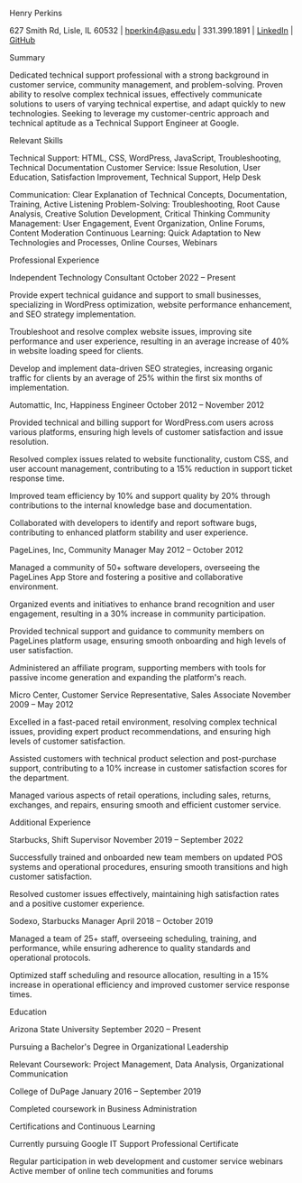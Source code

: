 Henry Perkins

627 Smith Rd, Lisle, IL 60532 | [hperkin4@asu.edu](mailto:hperkin4@asu.edu) | 331.399.1891 | [LinkedIn](https://www.linkedin.com/in/henryperkins/) | [GitHub](https://www.github.com/henryperkins/)

Summary

Dedicated technical support professional with a strong background in customer service, community management, and problem-solving. Proven ability to resolve complex technical issues, effectively communicate solutions to users of varying technical expertise, and adapt quickly to new technologies. Seeking to leverage my customer-centric approach and technical aptitude as a Technical Support Engineer at Google.

Relevant Skills

  

  

Technical Support: HTML, CSS, WordPress, JavaScript, Troubleshooting, Technical Documentation Customer Service: Issue Resolution, User Education, Satisfaction Improvement, Technical Support, Help Desk

  

  

  

  

Communication: Clear Explanation of Technical Concepts, Documentation, Training, Active Listening Problem-Solving: Troubleshooting, Root Cause Analysis, Creative Solution Development, Critical Thinking Community Management: User Engagement, Event Organization, Online Forums, Content Moderation Continuous Learning: Quick Adaptation to New Technologies and Processes, Online Courses, Webinars

Professional Experience

Independent Technology Consultant October 2022 – Present

  

Provide expert technical guidance and support to small businesses, specializing in WordPress optimization, website performance enhancement, and SEO strategy implementation.

  

Troubleshoot and resolve complex website issues, improving site performance and user experience, resulting in an average increase of 40% in website loading speed for clients.

  

Develop and implement data-driven SEO strategies, increasing organic traffic for clients by an average of 25% within the first six months of implementation.

Automattic, Inc, Happiness Engineer October 2012 – November 2012

  

Provided technical and billing support for WordPress.com users across various platforms, ensuring high levels of customer satisfaction and issue resolution.

  

Resolved complex issues related to website functionality, custom CSS, and user account management, contributing to a 15% reduction in support ticket response time.

  

Improved team efficiency by 10% and support quality by 20% through contributions to the internal knowledge base and documentation.

  

  

Collaborated with developers to identify and report software bugs, contributing to enhanced platform stability and user experience.

PageLines, Inc, Community Manager May 2012 – October 2012

  

Managed a community of 50+ software developers, overseeing the PageLines App Store and fostering a positive and collaborative environment.

  

Organized events and initiatives to enhance brand recognition and user engagement, resulting in a 30% increase in community participation.

  

Provided technical support and guidance to community members on PageLines platform usage, ensuring smooth onboarding and high levels of user satisfaction.

  

Administered an affiliate program, supporting members with tools for passive income generation and expanding the platform's reach.

Micro Center, Customer Service Representative, Sales Associate November 2009 – May 2012

  

Excelled in a fast-paced retail environment, resolving complex technical issues, providing expert product recommendations, and ensuring high levels of customer satisfaction.

  

Assisted customers with technical product selection and post-purchase support, contributing to a 10% increase in customer satisfaction scores for the department.

  

Managed various aspects of retail operations, including sales, returns, exchanges, and repairs, ensuring smooth and efficient customer service.

Additional Experience

Starbucks, Shift Supervisor November 2019 – September 2022

  

Successfully trained and onboarded new team members on updated POS systems and operational procedures, ensuring smooth transitions and high customer satisfaction.

  

Resolved customer issues effectively, maintaining high satisfaction rates and a positive customer experience.

Sodexo, Starbucks Manager April 2018 – October 2019

  

Managed a team of 25+ staff, overseeing scheduling, training, and performance, while ensuring adherence to quality standards and operational protocols.

  

Optimized staff scheduling and resource allocation, resulting in a 15% increase in operational efficiency and improved customer service response times.

Education

Arizona State University September 2020 – Present

  

  

Pursuing a Bachelor's Degree in Organizational Leadership

  

Relevant Coursework: Project Management, Data Analysis, Organizational Communication

College of DuPage January 2016 – September 2019

  

Completed coursework in Business Administration

Certifications and Continuous Learning

  

Currently pursuing Google IT Support Professional Certificate

  

  

Regular participation in web development and customer service webinars Active member of online tech communities and forums